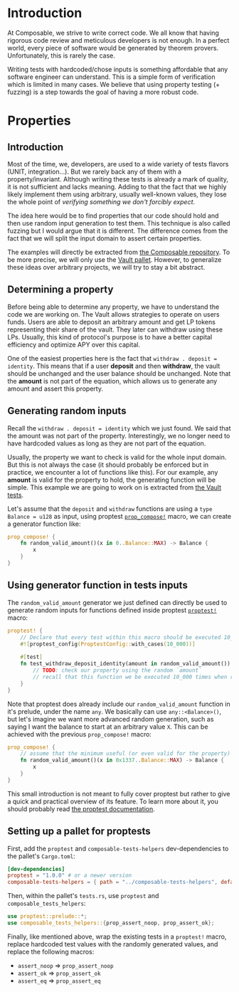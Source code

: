 # Introduction

At Composable, we strive to write correct code. We all know that having rigorous
code review and meticulous developers is not enough. In a perfect world, every
piece of software would be generated by theorem provers. Unfortunately, this is
rarely the case.

Writing tests with hardcoded/chose inputs is something affordable that any
software engineer can understand. This is a simple form of verification which is
limited in many cases. We believe that using property testing (+ fuzzing) is a
step towards the goal of having a more robust code.

# Properties

## Introduction

Most of the time, we, developers, are used to a wide variety of tests flavors
(UNIT, integration...). But we rarely back any of them with a
property/invariant. Although writing these tests is already a mark of quality,
it is not sufficient and lacks meaning. Adding to that the fact that we highly
likely implement them using arbitrary, usually well-known values, they lose the
whole point of _verifying something we don't forcibly expect_.

The idea here would be to find properties that our code should hold and then use
random input generation to test them. This technique is also called fuzzing but
I would argue that it is different. The difference comes from the fact that we
will split the input domain to assert certain properties.

The examples will directly be extracted from [the Composable
repository](https://github.com/ComposableFi/composable). To be more precise, we
will only use the [Vault
pallet](https://github.com/ComposableFi/composable/tree/main/frame/vault).
However, to generalize these ideas over arbitrary projects, we will try to stay a bit abstract.

## Determining a property

Before being able to determine any property, we have to understand the code we
are working on. The Vault allows strategies to operate on users funds. Users are
able to deposit an arbitrary amount and get LP tokens representing their share
of the vault. They later can withdraw using these LPs. Usually, this kind of
protocol's purpose is to have a better capital efficiency and optimize APY over
this capital.

One of the easiest properties here is the fact that `withdraw . deposit =
identity`. This means that if a user **deposit** and then **withdraw**, the vault
should be unchanged and the user balance should be unchanged. Note that the
**amount** is not part of the equation, which allows us to generate any
amount and assert this property.

## Generating random inputs

Recall the `withdraw . deposit = identity` which we just found. We said that the
amount was not part of the property. Interestingly, we no longer need to have
hardcoded values as long as they are not part of the equation.

Usually, the property we want to check is valid for the whole input domain. But
this is not always the case (it should probably be enforced but in practice, we
encounter a lot of functions like this). For our example, any **amount** is
valid for the property to hold, the generating function will be simple.
This example we are going to work on is extracted from [the Vault tests](https://github.com/ComposableFi/composable/blob/71af1080f3c89233e289e41b3a249d0966aa1147/frame/vault/src/tests.rs#L271).

Let's assume that the `deposit` and `withdraw` functions are using a `type
Balance = u128` as input, using proptest [`prop_compose!`](https://altsysrq.github.io/rustdoc/proptest/1.0.0/proptest/macro.prop_compose.html) macro, we can create a
generator function like:
```rust
prop_compose! {
	fn random_valid_amount()(x in 0..Balance::MAX) -> Balance {
		x
	}
}
```

## Using generator function in tests inputs

The `random_valid_amount` generator we just defined can directly be used to
generate random inputs for functions defined inside proptest [`proptest!`](https://altsysrq.github.io/rustdoc/proptest/1.0.0/proptest/macro.proptest.html) macro:
```rust
proptest! {
    // Declare that every test within this macro should be executed 10_000 times (new random input each time) to pass.
    #![proptest_config(ProptestConfig::with_cases(10_000))]
    
    #[test]
    fn test_withdraw_deposit_identity(amount in random_valid_amount()) {
        // TODO: check our property using the random `amount`
        // recall that this function we be executed 10_000 times when running `cargo test`
    }
}
```

Note that proptest does already include our `random_valid_amount` function in
it's prelude, under the name `any`. We basically can use `any::<Balance>()`, but
let's imagine we want more advanced random generation, such as saying I want the
balance to start at an arbitrary value `X`. This can be achieved with the
previous `prop_compose!` macro:
```rust
prop_compose! {
    // assume that the minimum useful (or even valid for the property) amount is 0x1337
    fn random_valid_amount()(x in 0x1337..Balance::MAX) -> Balance {
	    x
    }
}
```

This small introduction is not meant to fully cover proptest but rather to give a quick and practical overview of its feature. To learn more about it, you should probably read [the proptest documentation](https://altsysrq.github.io/rustdoc/proptest/1.0.0/proptest/index.html).

## Setting up a pallet for proptests
First, add the `proptest` and `composable-tests-helpers` dev-dependencies to the pallet's `Cargo.toml`:
```toml
[dev-dependencies]
proptest = "1.0.0" # or a newer version 
composable-tests-helpers = { path = "../composable-tests-helpers", default-features = false }
```

Then, within the pallet's `tests.rs`, use `proptest` and `composable_tests_helpers`:
```rust
use proptest::prelude::*;
use composable_tests_helpers::{prop_assert_noop, prop_assert_ok};

```

Finally, like mentioned above, wrap the existing tests in a `proptest!` macro, 
replace hardcoded test values with the randomly generated values,
and replace the following macros:
- `assert_noop` => `prop_assert_noop`
- `assert_ok` => `prop_assert_ok`
- `assert_eq` => `prop_assert_eq`
